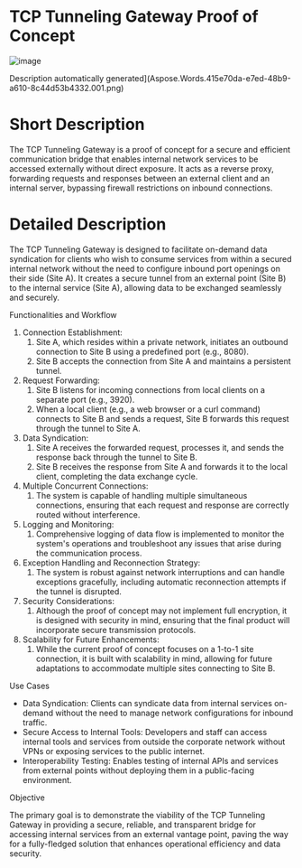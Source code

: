 # TCP Tunneling Gateway Proof of Concept

![image](https://github.com/billsecond/RemoteTunnel/assets/31995458/54c2d947-33f0-4e5e-8350-e11871c3cf6c)

Description automatically generated](Aspose.Words.415e70da-e7ed-48b9-a610-8c44d53b4332.001.png)

# Short Description
The TCP Tunneling Gateway is a proof of concept for a secure and efficient communication bridge that enables internal network services to be accessed externally without direct exposure. It acts as a reverse proxy, forwarding requests and responses between an external client and an internal server, bypassing firewall restrictions on inbound connections.
# Detailed Description
The TCP Tunneling Gateway is designed to facilitate on-demand data syndication for clients who wish to consume services from within a secured internal network without the need to configure inbound port openings on their side (Site A). It creates a secure tunnel from an external point (Site B) to the internal service (Site A), allowing data to be exchanged seamlessly and securely.

Functionalities and Workflow

1. Connection Establishment:
   1. Site A, which resides within a private network, initiates an outbound connection to Site B using a predefined port (e.g., 8080).
   1. Site B accepts the connection from Site A and maintains a persistent tunnel.
1. Request Forwarding:
   1. Site B listens for incoming connections from local clients on a separate port (e.g., 3920).
   1. When a local client (e.g., a web browser or a curl command) connects to Site B and sends a request, Site B forwards this request through the tunnel to Site A.
1. Data Syndication:
   1. Site A receives the forwarded request, processes it, and sends the response back through the tunnel to Site B.
   1. Site B receives the response from Site A and forwards it to the local client, completing the data exchange cycle.
1. Multiple Concurrent Connections:
   1. The system is capable of handling multiple simultaneous connections, ensuring that each request and response are correctly routed without interference.
1. Logging and Monitoring:
   1. Comprehensive logging of data flow is implemented to monitor the system's operations and troubleshoot any issues that arise during the communication process.
1. Exception Handling and Reconnection Strategy:
   1. The system is robust against network interruptions and can handle exceptions gracefully, including automatic reconnection attempts if the tunnel is disrupted.
1. Security Considerations:
   1. Although the proof of concept may not implement full encryption, it is designed with security in mind, ensuring that the final product will incorporate secure transmission protocols.
1. Scalability for Future Enhancements:
   1. While the current proof of concept focuses on a 1-to-1 site connection, it is built with scalability in mind, allowing for future adaptations to accommodate multiple sites connecting to Site B.

Use Cases

- Data Syndication: Clients can syndicate data from internal services on-demand without the need to manage network configurations for inbound traffic.
- Secure Access to Internal Tools: Developers and staff can access internal tools and services from outside the corporate network without VPNs or exposing services to the public internet.
- Interoperability Testing: Enables testing of internal APIs and services from external points without deploying them in a public-facing environment.

Objective

The primary goal is to demonstrate the viability of the TCP Tunneling Gateway in providing a secure, reliable, and transparent bridge for accessing internal services from an external vantage point, paving the way for a fully-fledged solution that enhances operational efficiency and data security.
